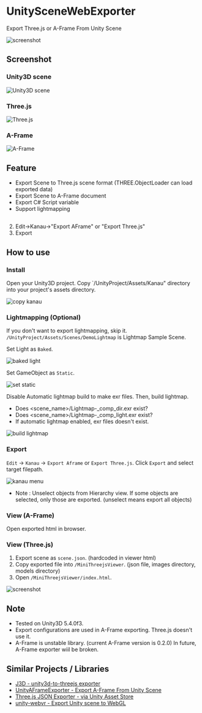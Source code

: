 # UnitySceneWebExporter
Export Three.js or A-Frame From Unity Scene

![screenshot](https://raw.githubusercontent.com/if1live/unity-scene-web-exporter/master/document/manual-mini-threejs-viewer.jpg)

## Screenshot
### Unity3D scene
![Unity3D scene](https://raw.githubusercontent.com/if1live/unity-scene-web-exporter/master/document/sample-scene-unity.jpg)

### Three.js
![Three.js](https://raw.githubusercontent.com/if1live/unity-scene-web-exporter/master/document/sample-scene-threejs.jpg)

### A-Frame
![A-Frame](https://raw.githubusercontent.com/if1live/unity-scene-web-exporter/master/document/sample-scene-aframe.jpg)

## Feature
* Export Scene to Three.js scene format (THREE.ObjectLoader can load exported data)
* Export Scene to A-Frame document
* Export C# Script variable
* Support lightmapping

## 
2. Edit->Kanau->"Export AFrame" or "Export Three.js"
3. Export


## How to use
### Install
Open your Unity3D project. Copy `/UnityProject/Assets/Kanau" directory into your project's assets directory.

![copy kanau](https://raw.githubusercontent.com/if1live/unity-scene-web-exporter/master/document/manual-copy-kanau.png)

### Lightmapping (Optional)
If you don't want to export lightmapping, skip it.
`/UnityProject/Assets/Scenes/DemoLightmap` is Lightmap Sample Scene.

Set Light as `Baked`.

![baked light](https://raw.githubusercontent.com/if1live/unity-scene-web-exporter/master/document/manual-light-baked.png)

Set GameObject as `Static`.

![set static](https://raw.githubusercontent.com/if1live/unity-scene-web-exporter/master/document/manual-set-static.png)

Disable Automatic lightmap build to make exr files. Then, build lightmap.

* Does <scene_name>/Lightmap-<num>_comp_dir.exr exist?
* Does <scene_name>/Lightmap-<num>_comp_light.exr exist?
* If automatic lightmap enabled, exr files doesn't exist.

![build lightmap](https://raw.githubusercontent.com/if1live/unity-scene-web-exporter/master/document/manual-build-lightmap.png)

### Export
`Edit` -> `Kanau` -> `Export Aframe` or `Export Three.js`. Click `Export` and select target filepath.

![kanau menu](https://raw.githubusercontent.com/if1live/unity-scene-web-exporter/master/document/manual-kanau-menu.jpg)

* Note : Unselect objects from Hierarchy view. If some objects are selected, only those are exported. (unselect means export all objects)

### View (A-Frame)
Open exported html in browser. 

### View (Three.js)
1. Export scene as `scene.json`. (hardcoded in viewer html)
2. Copy exported file into `/MiniThreejsViewer`. (json file, images directory, models directory)
3. Open `/MiniThreejsViewer/index.html`.
 
![screenshot](https://raw.githubusercontent.com/if1live/unity-scene-web-exporter/master/document/manual-mini-threejs-viewer.jpg)

## Note
* Tested on Unity3D 5.4.0f3.
* Export configurations are used in A-Frame exporting. Three.js doesn't use it.
* A-Frame is unstable library. (current A-Frame version is 0.2.0) In future, A-Frame exporter wiil be broken.

## Similar Projects / Libraries
* [J3D - unity3d-to-threejs exporter](https://github.com/drojdjou/J3D)
* [UnityAFrameExporter - Export A-Frame From Unity Scene](https://github.com/umiyuki/UnityAFrameExporter)
* [Three.js JSON Exporter - via Unity Asset Store](https://www.assetstore.unity3d.com/en/#!/content/40550)
* [unity-webvr - Export Unity scene to WebGL](https://github.com/xirvr/unity-webvr)
